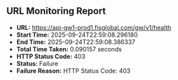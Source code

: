 ## URL Monitoring Report

- **URL:** https://api-gw1-prod1.fisglobal.com/gw/v1/health
- **Start Time:** 2025-09-24T22:59:08.296180
- **End Time:** 2025-09-24T22:59:08.386337
- **Total Time Taken:** 0.090157 seconds
- **HTTP Status Code:** 403
- **Status:** Failure
- **Failure Reason:** HTTP Status Code: 403
